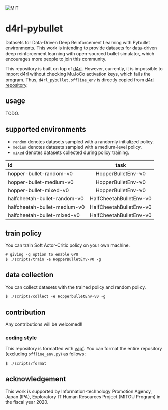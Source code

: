 ![MIT](https://img.shields.io/badge/license-MIT-blue)
# d4rl-pybullet
Datasets for Data-Driven Deep Reinforcement Learning with Pybullet environments.
This work is intending to provide datasets for data-driven deep reinforcement
learning with open-sourced bullet simulator, which encourages more people to
join this community.

This repository is built on top of [d4rl](https://github.com/rail-berkeley/d4rl).
However, currently, it is impossible to import d4rl without checking MuJoCo
activation keys, which fails the program.
Thus, `d4rl_pybullet.offline_env` is directly copied from [d4rl repository](https://github.com/rail-berkeley/d4rl/blob/1899859e3ebdac8f587abbe9cb1663761be69141/d4rl/offline_env.py).

## usage
TODO.

## supported environments
- `random` denotes datasets sampled with a randomly initialized policy.
- `medium` denotes datasets sampled with a medium-level policy.
- `mixed` denotes datasets collected during policy training.

| id | task |
|:-|:-:|
| hopper-bullet-random-v0 | HopperBulletEnv-v0 |
| hopper-bullet-medium-v0 | HopperBulletEnv-v0 |
| hopper-bullet-mixed-v0 | HopperBulletEnv-v0 |
| halfcheetah-bullet-random-v0 | HalfCheetahBulletEnv-v0 |
| halfcheetah-bullet-medium-v0 | HalfCheetahBulletEnv-v0 |
| halfcheetah-bullet-mixed-v0 | HalfCheetahBulletEnv-v0 |

## train policy
You can train Soft Actor-Critic policy on your own machine.
```
# giving -g option to enable GPU
$ ./scripts/train -e HopperBulletEnv-v0 -g
```

## data collection
You can collect datasets with the trained policy and random policy.
```
$ ./scripts/collect -e HopperbulletEnv-v0 -g
```

## contribution
Any contributions will be welcomed!!

### coding style
This repository is formatted with [yapf](https://github.com/google/yapf).
You can format the entire repository (excluding `offline_env.py`) as follows:
```
$ ./scripts/format
```

## acknowledgement
This work is supported by Information-technology Promotion Agency, Japan
(IPA), Exploratory IT Human Resources Project (MITOU Program) in the fiscal
year 2020.
